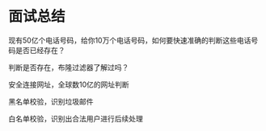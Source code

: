# 面试总结

现有50亿个电话号码，给你10万个电话号码，如何要快速准确的判断这些电话号码是否已经存在？



判断是否存在，布隆过滤器了解过吗？



安全连接网址，全球数10亿的网址判断



黑名单校验，识别垃圾邮件



白名单校验，识别出合法用户进行后续处理